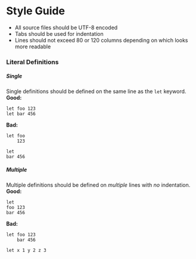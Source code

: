# Style Guide

- All source files should be UTF-8 encoded
- Tabs should be used for indentation
- Lines should not exceed 80 or 120 columns depending on which looks more readable

### Literal Definitions
##### Single
Single definitions should be defined on the same line as the `let` keyword.
**Good:**
```
let foo 123
let bar 456
```

**Bad:**
```
let foo
	123

let
bar 456
```

##### Multiple
Multiple definitions should be defined on _multiple_ lines with _no_ indentation.
**Good:**
```
let
foo 123
bar 456
```
**Bad:**
```
let foo 123
    bar 456

let x 1 y 2 z 3
```


